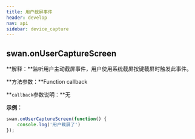 ```yaml
---
title: 用户截屏事件
header: develop
nav: api
sidebar: device_capture
---
```



## swan.onUserCaptureScreen

**解释：**监听用户主动截屏事件，用户使用系统截屏按键截屏时触发此事件。

**方法参数：**Function callback

**`callback`参数说明：**无

**示例：**

```js
swan.onUserCaptureScreen(function() {
    console.log('用户截屏了')
});
```
